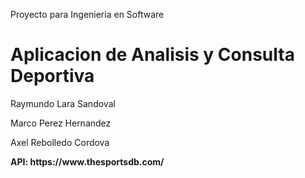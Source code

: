Proyecto para Ingenieria en Software

<h1>Aplicacion de Analisis y Consulta Deportiva</h1>

<p>Raymundo Lara Sandoval</p>
<p>Marco Perez Hernandez</p>
<p>Axel Rebolledo Cordova</p>

<p><strong>API: https://www.thesportsdb.com/</strong></p>
